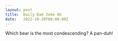 ```yaml
---
layout: post
title:  Daily Dad Joke 4U
date:   2022-10-20T00:00:00Z
---
```

Which bear is the most condescending? A pan-duh!
